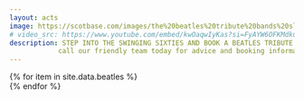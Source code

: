 ```yaml
---
layout: acts
image: https://scotbase.com/images/the%20beatles%20tribute%20bands%20slide.jpg?crc=4057865140
# video_src: https://www.youtube.com/embed/kwOaqwIyKas?si=FyAYW6OFKMdkuAjb
description: STEP INTO THE SWINGING SIXTIES AND BOOK A BEATLES TRIBUTE FOR A NOSTALGIC EVENING OF THE MUSIC THAT SWEPT THE WORLD. CELEBRATING THE GREATEST ROCK AND ROLL GROUP OF ALL TIME IS OUR BEATLES TRIBUTES. IT IS THEIR LOOK, SOUND,  MANNERISMS, ACCENTS, COSTUMES, INSTRUMENTATION AND VOCAL HARMONIES, IN  THE MOST AUTHENTIC RECREATIONS THAT YOU WILL FIND.  IT IS A fab VISUAL AND  CONCERT EXPERIENCE THAT APPEAL TO AUDIENCE MEMBERS OF ALL AGES, and suits venues large and small. <hr>
            call our friendly team today for advice and booking information
---
```


<div class="row mt-4">
  {% for item in site.data.beatles %}
    <div class="col-md-4 mb-5">
      <div class="card border-0 shadow h-100">
        <a href="/acts/{{ item.title | slugify }}">
          <img class="card-img-top" src="{{ item.image_src }}" alt="" />
        </a>
      </div>
    </div>
  {% endfor %}
</div>
